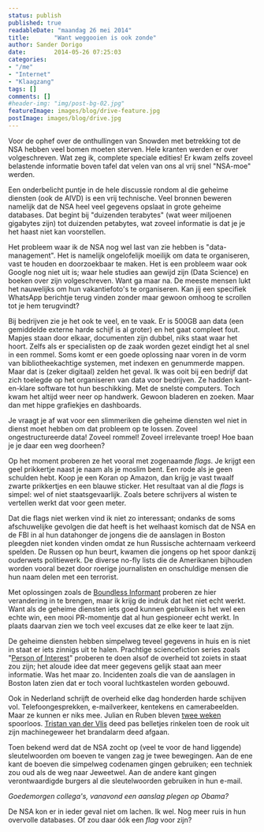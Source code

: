 ```yaml
---
status: publish
published: true
readableDate: "maandag 26 mei 2014"
title:       "Want weggooien is ook zonde"
author: Sander Dorigo
date:        2014-05-26 07:25:03
categories:
- "/me"
- "Internet"
- "Klaagzang"
tags: []
comments: []
#header-img: "img/post-bg-02.jpg"
featureImage: images/blog/drive-feature.jpg
postImage: images/blog/drive.jpg
---
```



Voor de ophef over de onthullingen van Snowden met betrekking tot de NSA hebben veel bomen moeten sterven. Hele kranten werden er over volgeschreven. Wat zeg ik, complete speciale edities! Er kwam zelfs zoveel belastende informatie boven tafel dat velen van ons al vrij snel "NSA-moe" werden.

<!--more-->

Een onderbelicht puntje in de hele discussie rondom al die geheime diensten (ook de AIVD) is een vrij technische. Veel bronnen beweren namelijk dat de NSA heel veel gegevens opslaat in grote geheime databases. Dat begint bij "duizenden terabytes" (wat weer miljoenen gigabytes zijn) tot duizenden petabytes, wat zoveel informatie is dat je je het haast niet kan voorstellen.

Het probleem waar ik de NSA nog wel last van zie hebben is "data-management". Het is namelijk ongelofelijk moeilijk om data te organiseren, vast te houden en doorzoekbaar te maken. Het is een probleem waar ook Google nog niet uit is; waar hele studies aan gewijd zijn (Data Science) en boeken over zijn volgeschreven. Want ga maar na. De meeste mensen lukt het nauwelijks om hun vakantiefoto's te organiseren. Kan jij een specifiek WhatsApp berichtje terug vinden zonder maar gewoon omhoog te scrollen tot je hem terugvindt?

Bij bedrijven zie je het ook te veel, en te vaak. Er is 500GB aan data (een gemiddelde externe harde schijf is al groter) en het gaat compleet fout. Mapjes staan door elkaar, documenten zijn dubbel, niks staat waar het hoort. Zelfs als er specialisten op de zaak worden gezet eindigt het al snel in een rommel. Soms komt er een goede oplossing naar voren in de vorm van bibliotheekachtige systemen, met indexen en genummerde mappen. Maar dat is (zeker digitaal) zelden het geval. Ik was ooit bij een bedrijf dat zich toelegde op het organiseren van data voor bedrijven. Ze hadden kant-en-klare software tot hun beschikking. Met de snelste computers. Toch kwam het altijd weer neer op handwerk. Gewoon bladeren en zoeken. Maar dan met hippe grafiekjes en dashboards.

Je vraagt je af wat voor een slimmeriken die geheime diensten wel niet in dienst moet hebben om dat probleem op te lossen. Zoveel ongestructureerde data! Zoveel rommel! Zoveel irrelevante troep! Hoe baan je je daar een weg doorheen?

Op het moment proberen ze het vooral met zogenaamde *flags*. Je krijgt een geel prikkertje naast je naam als je moslim bent. Een rode als je geen schulden hebt. Koop je een Koran op Amazon, dan krijg je vast twaalf zwarte prikkertjes en een blauwe sticker. Het resultaat van al die *flags* is simpel: wel of niet staatsgevaarlijk. Zoals betere schrijvers al wisten te vertellen werkt dat voor geen meter.

Dat die flags niet werken vind ik niet zo interessant; ondanks de soms afschuwelijke gevolgen die dat heeft is het welhaast komisch dat de NSA en de FBI in al hun datahonger de jongens die de aanslagen in Boston pleegden niet konden vinden omdat ze hun Russische achternaam verkeerd spelden. De Russen op hun beurt, kwamen die jongens op het spoor dankzij ouderwets politiewerk. De diverse no-fly lists die de Amerikanen bijhouden worden vooral bezet door roerige journalisten en onschuldige mensen die hun naam delen met een terrorist.

Met oplossingen zoals de [Boundless Informant](http://en.wikipedia.org/wiki/Boundless_Informant) proberen ze hier verandering in te brengen, maar ik krijg de indruk dat het niet echt werkt. Want als de geheime diensten iets goed kunnen gebruiken is het wel een echte win, een mooi PR-momentje dat al hun gespioneer echt werkt. In plaats daarvan zien we toch veel excuses dat ze elke keer te laat zijn.

De geheime diensten hebben simpelweg teveel gegevens in huis en is niet in staat er iets zinnigs uit te halen. Prachtige sciencefiction series zoals "[Person of Interest](http://www.imdb.com/title/tt1839578/)" proberen te doen alsof de overheid tot zoiets in staat zou zijn; het aloude idee dat meer gegevens gelijk staat aan meer informatie. Was het maar zo. Incidenten zoals die van de aanslagen in Boston laten zien dat er toch vooral luchtkastelen worden gebouwd.

Ook in Nederland schrijft de overheid elke dag honderden harde schijven vol. Telefoongesprekken, e-mailverkeer, kentekens en camerabeelden. Maar ze kunnen er niks mee. Julian en Ruben bleven [twee weken](http://www.nu.nl/binnenland/3478609/chronologie-vermiste-broers-ruben-en-julian.html) spoorloos. [Tristan van der Vlis](http://nl.wikipedia.org/wiki/Schietpartij_in_Alphen_aan_den_Rijn) deed pas belletjes rinkelen toen de rook uit zijn machinegeweer het brandalarm deed afgaan.

Toen bekend werd dat de NSA zocht op (veel te voor de hand liggende) sleutelwoorden om boeven te vangen zag je twee bewegingen. Aan de ene kant de boeven die simpelweg codenamen gingen gebruiken; een techniek zou oud als de weg naar Jeweetwel. Aan de andere kant gingen verontwaardigde burgers al die sleutelwoorden gebruiken in hun e-mail.

*Goedemorgen collega's, vanavond een aanslag plegen op Obama?*

De NSA kon er in ieder geval niet om lachen. Ik wel. Nog meer ruis in hun overvolle databases. Of zou daar óók een *flag* voor zijn?